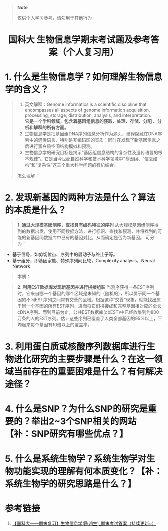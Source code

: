 > **Note**
>
> 仅供个人学习参考，请勿用于其他行为

# <div align=center width="40"> 国科大 生物信息学期末考试题及参考答案（个人复习用）</div>
# 1. 什么是生物信息学？如何理解生物信息学的含义？
> 1. 英文解释：Genome informatics is a scientific discipline that encompasses all aspects of genome information acquisition, processing, storage, distribution, analysis, and interpretation.<br>**它是一个学科领域，包含着基因组信息的获取、处理、存储、分配 、分析和解释的所有方面。**
> 2. 生物信息学是把基因组DNA序列信息分析作为源头，破译隐藏在DNA序列中的遗传语言，特别是非编码区的实质；同时在发现了新基因信息之后进行蛋白质空间结构模拟和预测。
> 3. 生物信息学的研究目标是揭示“基因组信息结构的复杂性及遗传语言的根本规律”。它是当今世纪自然科学和技术科学领域中“基因组、“信息结构”和“复杂性”这三个重大科学问题的有机结合。
>
> 怎么理解：
>
>  

# 2. 发现新基因的两种方法是什么？算法的本质是什么？
> **1. 通过大规模基因测序，查找具有编码特征的序列**
> 从大规模基因组测序得到的数据出发，使用不同数据方法，进行标识、查找和预测，并将找到的可能的新基因同数据库中已有的基因对比，从而确定是否为新基因。
> 可分为：
  - 基于信号，如剪切位点、序列中的启动子与终止子等。
  - 基于组分，即基因家族、特殊序列间比较，Complexity analysis，Neural Network
> 本质：
>
> 

> **2. 利用EST数据库发现新基因并进行拼接组装**
> 当测序获得一条EST序列时，它来自哪一个基因的哪个区域是未知的（随机的），所以属于同一个基因的不同EST序列之间常有交叠的区域。根据这种“交叠”现象，就能找出属于同一个基因的所有EST序列，进而将它们拼接成和完整基因相对应的全长cDNA序列。而到目前为止，公共EST数据库(dbEST)中已经收集到约800万条的人的EST序列。估计这些序列已覆盖了人类全部基因的95%以上，平均起来每个基因有10倍以上的覆盖率。
> 

# 3. 利用蛋白质或核酸序列数据库进行生物进化研究的主要步骤是什么？在这一领域当前存在的重要困难是什么？有何解决途径？

# 4. 什么是SNP？为什么SNP的研究是重要的？举出2~3个SNP相关的网站【补：SNP研究有哪些优点？】

# 5. 什么是系统生物学？系统生物学对生物功能实现的理解有何本质变化？【补：系统生物学的研究思路是什么？】

# 参考链接
1. [【国科大——期末复习】生物信息学(陈润生)_期末考试答案（持续更新~）](https://blog.csdn.net/m0_61164319/article/details/133918588?spm=1001.2014.3001.5502)
